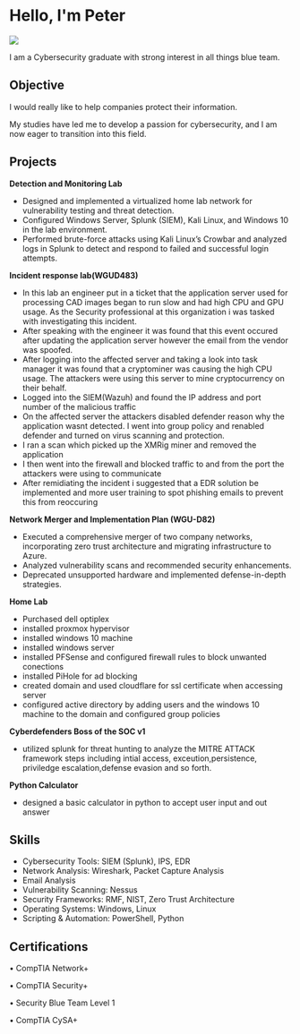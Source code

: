 # Hello, I'm Peter 
<a href="https://linkedin.com/in/peter-w90"><img src="https://img.shields.io/badge/-LinkedIn-0072b1?&style=for-the-badge&logo=linkedin&logoColor=white" /></a>

I am a Cybersecurity graduate with strong interest in all things blue team.

## Objective
I would really like to help companies protect their information.

My studies have led me to develop a passion for cybersecurity, and I am now eager to transition into this field.

## Projects
**Detection and Monitoring Lab**

* 	Designed and implemented a virtualized home lab network for vulnerability testing and threat detection.
* Configured Windows Server, Splunk (SIEM), Kali Linux, and Windows 10 in the lab environment.
* Performed brute-force attacks using Kali Linux’s Crowbar and analyzed logs in Splunk to detect and respond to failed and successful login attempts.

**Incident response lab(WGUD483)**

* In this lab an engineer put in a ticket that the application server used for processing CAD images began to run slow and had high CPU and GPU usage. As the Security professional at this organization i was tasked with investigating this incident.
* After speaking with the engineer it was found that this event occured after updating the application server however the email from the vendor was spoofed.
* After logging into the affected server and taking a look into task manager it was found that a cryptominer was causing the high CPU usage. The attackers were using this server to mine cryptocurrency on their behalf.
* Logged into the SIEM(Wazuh) and found the IP address and port number of the malicious traffic
* On the affected server the attackers disabled defender reason why the application wasnt detected. I went into group policy and renabled defender and turned on virus scanning and protection.
* I ran a scan which picked up the XMRig miner and removed the application
* I then went into the firewall and blocked traffic to and from the port the attackers were using to communicate
* After remidiating the incident i suggested that a EDR solution be implemented  and more user training to spot phishing emails to prevent this from reoccuring 


**Network Merger and Implementation Plan (WGU-D82)**
*	Executed a comprehensive merger of two company networks, incorporating zero trust architecture and migrating infrastructure to Azure.
*	Analyzed vulnerability scans and recommended security enhancements.
*	Deprecated unsupported hardware and implemented defense-in-depth strategies.


**Home Lab**
* Purchased dell optiplex 
* installed proxmox hypervisor
* installed windows 10 machine
* installed windows server 
* installed PFSense and configured firewall rules to block unwanted conections
* installed PiHole for ad blocking
* created domain and used cloudflare for ssl certificate when accessing server
* configured active directory by adding users and the windows 10 machine to the domain and configured group policies

**Cyberdefenders Boss of the SOC v1**
  * utilized splunk for threat hunting to analyze the MITRE ATTACK framework steps including intial access, exceution,persistence, priviledge escalation,defense evasion and so forth.
 
**Python Calculator**
* designed a basic calculator in python to accept user input and out answer 




## Skills

* Cybersecurity Tools: SIEM (Splunk), IPS, EDR
* Network Analysis: Wireshark, Packet Capture Analysis
* Email Analysis 
* Vulnerability Scanning: Nessus
* Security Frameworks: RMF, NIST, Zero Trust Architecture
* Operating Systems: Windows, Linux
* Scripting & Automation: PowerShell, Python


## Certifications
•	CompTIA Network+

•	CompTIA Security+

•	Security Blue Team Level 1

•	CompTIA CySA+

